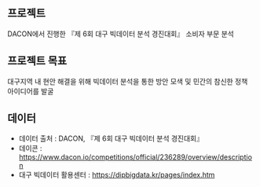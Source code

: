 ## 프로젝트
DACON에서 진행한 『제 6회 대구 빅데이터 분석 경진대회』 소비자 부문 분석

## 프로젝트 목표
대구지역 내 현안 해결을 위해 빅데이터 분석을 통한 방안 모색 및 민간의 참신한 정책 아이디어를 발굴

## 데이터
- 데이터 출처 : DACON, 『제 6회 대구 빅데이터 분석 경진대회』
- 데이콘 : https://www.dacon.io/competitions/official/236289/overview/description
- 대구 빅데이터 활용센터 : https://dipbigdata.kr/pages/index.htm
